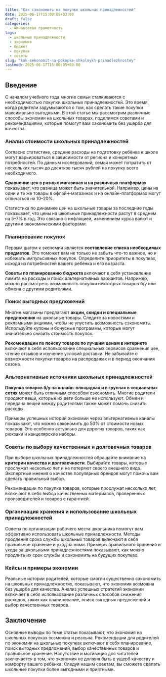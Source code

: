 ```yaml
---
title: "Как сэкономить на покупке школьных принадлежностей"
date: 2025-06-17T15:00:05+03:00
draft: false
categories:
  - Финансовая грамотность
tags:
  - школьные принадлежности
  - экономия
  - бюджет
  - покупки
  - советы
slug: "kak-sekonomit-na-pokupke-shkolnykh-prinadlezhnostey"
lastmod: 2025-06-17T15:00:05+03:00
---
```


## Введение

С началом учебного года многие семьи сталкиваются с необходимостью покупки школьных принадлежностей. Это время, когда родители задумываются о том, как сделать такие покупки максимально выгодными. В этой статье мы рассмотрим различные способы экономии на школьных товарах, поделимся советами и рекомендациями, которые помогут вам сэкономить без ущерба для качества.

### Анализ стоимости школьных принадлежностей

Согласно статистике, средние расходы на подготовку ребёнка к школе могут варьироваться в зависимости от региона и конкретных потребностей. По данным исследований, семья может потратить от нескольких тысяч до десятков тысяч рублей на покупку всего необходимого.

**Сравнение цен в разных магазинах и на различных платформах** показывает, что разница может быть значительной. Например, цены на одни и те же товары в офлайн-магазинах и на онлайн-платформах могут отличаться на 10–20%.

Статистика по динамике цен на школьные товары за последние годы показывает, что цены на школьные принадлежности растут в среднем на 5–7% в год. Это связано с инфляцией, изменением курса валют и другими экономическими факторами.

### Планирование покупок

Первым шагом к экономии является **составление списка необходимых предметов**. Это поможет вам не только не забыть что-то важное, но и избежать импульсивных покупок. Определите приоритеты в покупках, исходя из потребностей вашего ребёнка и его возраста.

**Советы по планированию бюджета** включают в себя установление лимита на расходы и поиск альтернативных вариантов. Например, можно рассмотреть возможность покупки некоторых товаров б/у или обмена с другими родителями.

### Поиск выгодных предложений

Многие магазины предлагают **акции, скидки и специальные предложения** на школьные товары. Следите за новостями и рекламными акциями, чтобы не упустить возможность сэкономить. Используйте купоны и бонусные программы, которые могут значительно снизить стоимость покупок.

**Рекомендации по поиску товаров по лучшим ценам в интернете** включают в себя использование специальных сервисов сравнения цен, чтение отзывов и изучение условий доставки. Не забывайте о возможности покупки товаров на распродажах и в период окончания сезона.

### Альтернативные источники школьных принадлежностей

**Покупка товаров б/у на онлайн-площадках и в группах в социальных сетях** может быть отличным способом сэкономить. Многие родители продают вещи, которые их дети больше не используют. Обмен и передача вещей между родителями также может помочь снизить расходы.

Примеры успешных историй экономии через альтернативные каналы показывают, что можно сэкономить до 50% от стоимости новых товаров. Это особенно актуально для дорогих товаров, таких как рюкзаки и канцелярские наборы.

### Советы по выбору качественных и долговечных товаров

При выборе школьных принадлежностей обращайте внимание на **критерии качества и долговечности**. Выбирайте товары, которые прослужат несколько лет и не потеряют своего внешнего вида. Экспертные мнения о качестве популярных брендов могут помочь вам сделать правильный выбор.

Рекомендации по покупке товаров, которые прослужат несколько лет, включают в себя выбор качественных материалов, проверенных производителей и товаров с гарантией.

### Организация хранения и использование школьных принадлежностей

Советы по организации рабочего места школьника помогут вам эффективно использовать школьные принадлежности. Методы продления срока службы школьных товаров включают в себя правильное хранение и уход за ними. Примеры правильного хранения и ухода за школьными принадлежностями показывают, как можно продлить их срок службы и сэкономить на будущих покупках.

### Кейсы и примеры экономии

Реальные истории родителей, которые смогли существенно сэкономить на школьных принадлежностях, показывают, что экономия возможна без ущерба для качества. Анализ успешных стратегий экономии включает в себя использование различных способов снижения расходов, таких как планирование, поиск выгодных предложений и выбор качественных товаров.

## Заключение

Основные выводы по теме статьи показывают, что экономия на школьных покупках возможна и реальна. Рекомендации для родителей по экономии на школьных покупках включают в себя планирование, поиск выгодных предложений, выбор качественных товаров и правильное хранение. Напутствие и мотивация для читателей заключается в том, что экономия не должна быть в ущерб качеству и комфорту вашего ребёнка. Следуя нашим советам, вы сможете сделать школьные покупки более выгодными и приятными.
